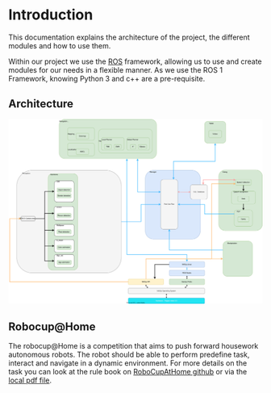# Introduction

This documentation explains the architecture of the project, the different modules and how to use them.

Within our project we use the [ROS](https://www.ros.org/) framework, allowing us to use and create modules for our needs in a flexible manner.
As we use the ROS 1 Framework, knowing Python 3 and c++ are a pre-requisite.

## Architecture

![Alt text](assets/architecture_robobreizh.svg)

## Robocup@Home

The robocup@Home is a competition that aims to push forward housework autonomous robots.
The robot should be able to perform predefine task, interact and navigate in a dynamic environment.
For more details on the task you can look at the rule book on [RoboCupAtHome github](https://github.com/RoboCupAtHome/RuleBook) or via the [local pdf file](assets/RuleBook_master.pdf).
